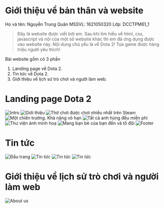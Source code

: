 # Giới thiệu về bản thân và website
Họ và tên: Nguyễn Trung Quân
MSSVL: 1621050320
Lớp: DCCTPM61_1
>Đây là website được viết bởi em. Sau khi tìm hiểu về html, css, javascript và nội của một số website khác thì em đã ứng dụng được vào website này. Nội dung chủ yếu là về Dota 2! Tựa game được hàng triệu người yêu thích!

Bài website gồm có 3 phần
1. Landing page về Dota 2.
2. Tin tức về Dota 2.
3. Giới thiệu về lịch sử trò chơi và người làm web.

# Landing page Dota 2
![Intro](/images/imgMD/Untitled.png)
![Giới thiệu](/images/imgMD/Untitled1.png)
![Thờ chơi được chơi nhiều nhất trên Steam](/images/imgMD/Untitled2.png)
![Một chiến trường. Khả năng vô hạn](/images/imgMD/Untitled3.png)
![Tất cả anh hùng đều miễn phí](/images/imgMD/Untitled4.png)
![Thư viện ảnh minh hoạ](/images/imgMD/Untitled5.png)
![Mang bạn bè của bạn đến và tổ đội](/images/imgMD/Untitled6.png)
![Footer](/images/imgMD/Untitled7.png)
# Tin tức
![Đầu trang](/images/imgMD/Untitled8.png)
![Tin tức](/images/imgMD/Untitled9.png)
![Tin tức](/images/imgMD/Untitled10.png)
![Tin tức](/images/imgMD/Untitled11.png)
# Giới thiệu về lịch sử trò chơi và người làm web
![About us](/images/imgMD/Untitled12.png)